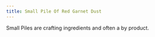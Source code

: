 ```yaml
---
title: Small Pile Of Red Garnet Dust
---
```


<ItemImage file="small_pile_of_red_garnet_dust" alt="Small Pile Of Red Garnet Dust" size="200" />

Small Piles are crafting ingredients and often a by product.
